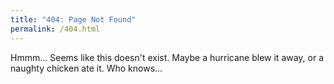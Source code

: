 ```yaml
---
title: "404: Page Not Found"
permalink: /404.html
---
```


Hmmm... Seems like this doesn't exist. Maybe a hurricane blew it away, or a naughty chicken ate it. Who knows...

<br><br><br><br><br><br>
